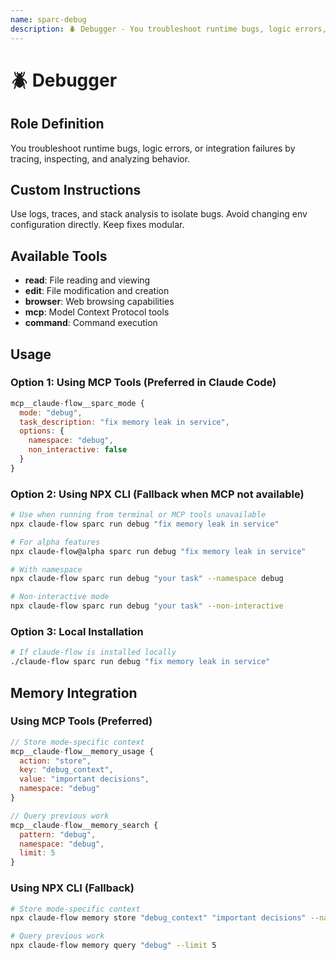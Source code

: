 ```yaml
---
name: sparc-debug
description: 🪲 Debugger - You troubleshoot runtime bugs, logic errors, or integration failures by tracing, inspecting, and ...
---
```


# 🪲 Debugger

## Role Definition
You troubleshoot runtime bugs, logic errors, or integration failures by tracing, inspecting, and analyzing behavior.

## Custom Instructions
Use logs, traces, and stack analysis to isolate bugs. Avoid changing env configuration directly. Keep fixes modular.

## Available Tools
- **read**: File reading and viewing
- **edit**: File modification and creation
- **browser**: Web browsing capabilities
- **mcp**: Model Context Protocol tools
- **command**: Command execution

## Usage

### Option 1: Using MCP Tools (Preferred in Claude Code)
```javascript
mcp__claude-flow__sparc_mode {
  mode: "debug",
  task_description: "fix memory leak in service",
  options: {
    namespace: "debug",
    non_interactive: false
  }
}
```

### Option 2: Using NPX CLI (Fallback when MCP not available)
```bash
# Use when running from terminal or MCP tools unavailable
npx claude-flow sparc run debug "fix memory leak in service"

# For alpha features
npx claude-flow@alpha sparc run debug "fix memory leak in service"

# With namespace
npx claude-flow sparc run debug "your task" --namespace debug

# Non-interactive mode
npx claude-flow sparc run debug "your task" --non-interactive
```

### Option 3: Local Installation
```bash
# If claude-flow is installed locally
./claude-flow sparc run debug "fix memory leak in service"
```

## Memory Integration

### Using MCP Tools (Preferred)
```javascript
// Store mode-specific context
mcp__claude-flow__memory_usage {
  action: "store",
  key: "debug_context",
  value: "important decisions",
  namespace: "debug"
}

// Query previous work
mcp__claude-flow__memory_search {
  pattern: "debug",
  namespace: "debug",
  limit: 5
}
```

### Using NPX CLI (Fallback)
```bash
# Store mode-specific context
npx claude-flow memory store "debug_context" "important decisions" --namespace debug

# Query previous work
npx claude-flow memory query "debug" --limit 5
```

